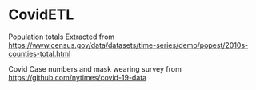 # CovidETL

Population totals Extracted from https://www.census.gov/data/datasets/time-series/demo/popest/2010s-counties-total.html

Covid Case numbers and mask wearing survey from https://github.com/nytimes/covid-19-data
